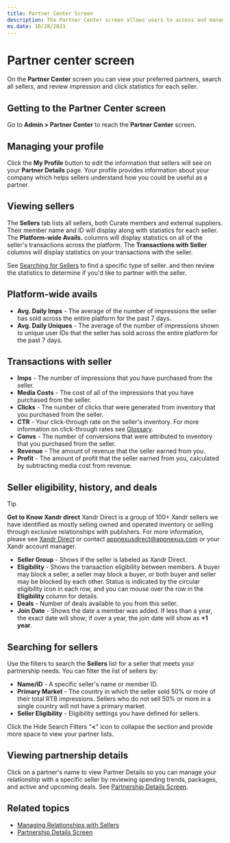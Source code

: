 ```yaml
---
title: Partner Center Screen
description: The Partner Center screen allows users to access and manage preferred partners, conduct searches for all sellers, and assess impression and click statistics for individual sellers. It serves as a centralized platform for monitoring and optimizing partner-related activities.
ms.date: 10/28/2023
---
```


# Partner center screen

On the **Partner Center** screen you can view your preferred partners, search all sellers, and review impression and click statistics for each seller.

## Getting to the **Partner Center** screen

Go to **Admin \> Partner Center** to reach the **Partner Center** screen.

## Managing your profile

Click the **My Profile** button to edit the information that sellers will see on your **Partner Details** page. Your profile
provides information about your company which helps sellers understand how you could be useful as a partner.

## Viewing sellers

The **Sellers** tab lists all sellers, both Curate members and external suppliers. Their member name and ID will display along with statistics for each seller. The **Platform-wide Avails.** columns will display statistics on all of the seller's transactions across the platform. The **Transactions with Seller** columns will display statistics on your transactions with the seller.

See [Searching for Sellers](partner-center-screen-buyer-view.md#searching-for-sellers) to find a specific type of seller.
and then review the statistics to determine if you'd like to partner with the seller.

## Platform-wide avails

- **Avg. Daily Imps** - The average of the number of impressions the seller has sold across the entire platform for the past 7 days.
- **Avg. Daily Uniques** - The average of the number of impressions shown to unique user IDs that the seller has sold across the entire platform for the past 7 days.

## Transactions with seller

- **Imps** - The number of impressions that you have purchased from the seller.
- **Media Costs** - The cost of all of the impressions that you have purchased from the seller.
- **Clicks** - The number of clicks that were generated from inventory that you purchased from the seller.
- **CTR** - Your click-through rate on the seller's inventory. For more information on click-through rates see [Glossary](../industry-reference/online-advertising-and-ad-tech-glossary.md).
- **Convs** - The number of conversions that were attributed to inventory that you purchased from the seller.
- **Revenue** - The amount of revenue that the seller earned from you.
- **Profit** - The amount of profit that the seller earned from you, calculated by subtracting media cost from revenue.

## Seller eligibility, history, and deals

> [!TIP]
> **Get to Know Xandr direct**
> Xandr Direct is a group of 100+ Xandr sellers we have identified as mostly selling owned and operated inventory or selling through exclusive relationships with publishers.
> For more information, please see [Xandr Direct](appnexus-direct-for-buyers.md) or contact [appnexusdirect@appnexus.com](mailto:appnexusdirect@appnexus.com) or your Xandr account manager.

- **Seller Group** - Shows if the seller is labeled as Xandr Direct.
- **Eligibility** - Shows the transaction eligibility between members. A buyer may block a seller, a seller may block a buyer, or both buyer and seller may be blocked by each other. Status is indicated by the circular eligibility icon in each row, and you can mouse over the row in the **Eligibility** column for details.
- **Deals** - Number of deals available to you from this seller.
- **Join Date** - Shows the date a member was added. If less than a year, the exact date will show; if over a year, the join date will show as **+1 year**.

## Searching for sellers

Use the filters to search the **Sellers** list for a seller that meets your partnership needs. You can filter the list of sellers by:

- **Name/ID** - A specific seller's name or member ID.
- **Primary Market** - The country in which the seller sold 50% or more of their total RTB impressions.
  Sellers who do not sell 50% or more in a single country will not have
  a primary market.
- **Seller Eligibility** - Eligibility settings you have defined for sellers.

Click the Hide Search Filters "**\<**" icon to collapse the section and provide more space to view your partner lists.

## Viewing partnership details

Click on a partner's name to view Partner Details so you can manage your relationship with a specific seller by reviewing spending trends,
packages, and active and upcoming deals. See [Partnership Details Screen](partnership-details-screen-buyer-view.md).

## Related topics

- [Managing Relationships with Sellers](managing-relationships-with-sellers.md)
- [Partnership Details Screen](partnership-details-screen-buyer-view.md)
